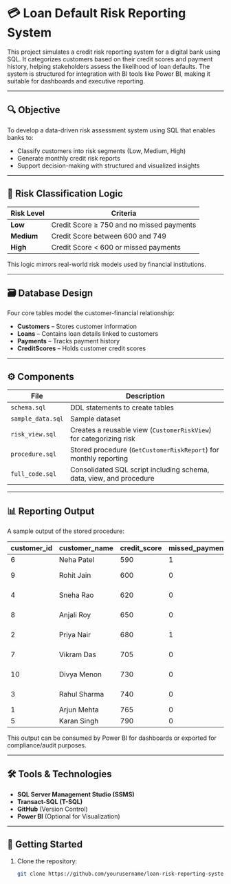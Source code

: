 # 💳 Loan Default Risk Reporting System

This project simulates a credit risk reporting system for a digital bank using SQL. It categorizes customers based on their credit scores and payment history, helping stakeholders assess the likelihood of loan defaults. The system is structured for integration with BI tools like Power BI, making it suitable for dashboards and executive reporting.

---

## 🔍 Objective

To develop a data-driven risk assessment system using SQL that enables banks to:
- Classify customers into risk segments (Low, Medium, High)
- Generate monthly credit risk reports
- Support decision-making with structured and visualized insights

---

## 🧠 Risk Classification Logic

| Risk Level | Criteria |
|------------|----------|
| **Low**    | Credit Score ≥ 750 and no missed payments |
| **Medium** | Credit Score between 600 and 749 |
| **High**   | Credit Score < 600 or missed payments |

This logic mirrors real-world risk models used by financial institutions.

---

## 🗃️ Database Design

Four core tables model the customer-financial relationship:

- **Customers** – Stores customer information  
- **Loans** – Contains loan details linked to customers  
- **Payments** – Tracks payment history  
- **CreditScores** – Holds customer credit scores  

---

## ⚙️ Components

| File | Description |
|------|-------------|
| `schema.sql` | DDL statements to create tables |
| `sample_data.sql` | Sample dataset |
| `risk_view.sql` | Creates a reusable view (`CustomerRiskView`) for categorizing risk |
| `procedure.sql` | Stored procedure (`GetCustomerRiskReport`) for monthly reporting |
| `full_code.sql` | Consolidated SQL script including schema, data, view, and procedure |

---

## 📊 Reporting Output

A sample output of the stored procedure:

| customer_id | customer_name | credit_score | missed_payments | risk_level  |
|-------------|----------------|--------------|------------------|-------------|
| 6           | Neha Patel     | 590          | 1                | High Risk   |
| 9           | Rohit Jain     | 600          | 0                | Medium Risk |
| 4           | Sneha Rao      | 620          | 0                | Medium Risk |
| 8           | Anjali Roy     | 650          | 0                | Medium Risk |
| 2           | Priya Nair     | 680          | 1                | Medium Risk |
| 7           | Vikram Das     | 705          | 0                | Medium Risk |
| 10          | Divya Menon    | 730          | 0                | Medium Risk |
| 3           | Rahul Sharma   | 740          | 0                | Medium Risk |
| 1           | Arjun Mehta    | 765          | 0                | Low Risk    |
| 5           | Karan Singh    | 790          | 0                | Low Risk    |


This output can be consumed by Power BI for dashboards or exported for compliance/audit purposes.

---

## 🛠️ Tools & Technologies

- **SQL Server Management Studio (SSMS)**
- **Transact-SQL (T-SQL)**
- **GitHub** (Version Control)
- **Power BI** (Optional for Visualization)

---

## 🚀 Getting Started

1. Clone the repository:
   ```bash
   git clone https://github.com/yourusername/loan-risk-reporting-system.git
